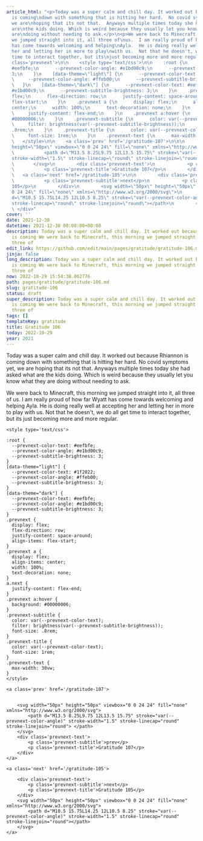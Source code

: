 ```yaml
---
article_html: "<p>Today was a super calm and chill day. It worked out because Rhiannon
  is coming\ndown with something that is hitting her hard.  No covid symptoms yet,
  we are\nhoping that its not that.  Anyways multiple times today she had asked what
  are\nthe kids doing. Which is weird because they usually let you know what they
  are\ndoing without needing to ask.</p>\n<p>We were back to Minecraft, this morning
  we jumped straight into it, all three of\nus.  I am really proud of how far Wyatt
  has come towards welcoming and helping\nAyla.  He is doing really well at accepting
  her and letting her in more to play\nwith us.  Not that he doesn't, we do all get
  time to interact together, but its\njust becoming more and more regular.</p>\n<div
  class='prevnext'>\n\n    <style type='text/css'>\n\n    :root {\n      --prevnext-color-text:
  #eefbfe;\n      --prevnext-color-angle: #e1bd00c9;\n      --prevnext-subtitle-brightness:
  3;\n    }\n    [data-theme=\"light\"] {\n      --prevnext-color-text: #1f2022;\n
  \     --prevnext-color-angle: #ffeb00;\n      --prevnext-subtitle-brightness: 3;\n
  \   }\n    [data-theme=\"dark\"] {\n      --prevnext-color-text: #eefbfe;\n      --prevnext-color-angle:
  #e1bd00c9;\n      --prevnext-subtitle-brightness: 3;\n    }\n    .prevnext {\n      display:
  flex;\n      flex-direction: row;\n      justify-content: space-around;\n      align-items:
  flex-start;\n    }\n    .prevnext a {\n      display: flex;\n      align-items:
  center;\n      width: 100%;\n      text-decoration: none;\n    }\n    a.next {\n
  \     justify-content: flex-end;\n    }\n    .prevnext a:hover {\n      background:
  #00000006;\n    }\n    .prevnext-subtitle {\n      color: var(--prevnext-color-text);\n
  \     filter: brightness(var(--prevnext-subtitle-brightness));\n      font-size:
  .8rem;\n    }\n    .prevnext-title {\n      color: var(--prevnext-color-text);\n
  \     font-size: 1rem;\n    }\n    .prevnext-text {\n      max-width: 30vw;\n    }\n
  \   </style>\n\n    <a class='prev' href='/gratitude-107'>\n\n\n        <svg width=\"50px\"
  height=\"50px\" viewbox=\"0 0 24 24\" fill=\"none\" xmlns=\"http://www.w3.org/2000/svg\">\n
  \           <path d=\"M13.5 8.25L9.75 12L13.5 15.75\" stroke=\"var(--prevnext-color-angle)\"
  stroke-width=\"1.5\" stroke-linecap=\"round\" stroke-linejoin=\"round\"> </path>\n
  \       </svg>\n        <div class='prevnext-text'>\n            <p class='prevnext-subtitle'>prev</p>\n
  \           <p class='prevnext-title'>Gratitude 107</p>\n        </div>\n    </a>\n\n
  \   <a class='next' href='/gratitude-105'>\n\n        <div class='prevnext-text'>\n
  \           <p class='prevnext-subtitle'>next</p>\n            <p class='prevnext-title'>Gratitude
  105</p>\n        </div>\n        <svg width=\"50px\" height=\"50px\" viewbox=\"0
  0 24 24\" fill=\"none\" xmlns=\"http://www.w3.org/2000/svg\">\n            <path
  d=\"M10.5 15.75L14.25 12L10.5 8.25\" stroke=\"var(--prevnext-color-angle)\" stroke-width=\"1.5\"
  stroke-linecap=\"round\" stroke-linejoin=\"round\"></path>\n        </svg>\n    </a>\n
  \ </div>"
cover: ''
date: 2021-12-30
datetime: 2021-12-30 00:00:00+00:00
description: Today was a super calm and chill day. It worked out because Rhiannon
  is coming We were back to Minecraft, this morning we jumped straight into it, all
  three of
edit_link: https://github.com/edit/main/pages/gratitude/gratitude-106.md
jinja: false
long_description: Today was a super calm and chill day. It worked out because Rhiannon
  is coming We were back to Minecraft, this morning we jumped straight into it, all
  three of
now: 2022-10-29 15:54:38.062776
path: pages/gratitude/gratitude-106.md
slug: gratitude-106
status: draft
super_description: Today was a super calm and chill day. It worked out because Rhiannon
  is coming We were back to Minecraft, this morning we jumped straight into it, all
  three of
tags: []
templateKey: gratitude
title: Gratitude 106
today: 2022-10-29
year: 2021
---
```


Today was a super calm and chill day. It worked out because Rhiannon is coming
down with something that is hitting her hard.  No covid symptoms yet, we are
hoping that its not that.  Anyways multiple times today she had asked what are
the kids doing. Which is weird because they usually let you know what they are
doing without needing to ask.

We were back to Minecraft, this morning we jumped straight into it, all three of
us.  I am really proud of how far Wyatt has come towards welcoming and helping
Ayla.  He is doing really well at accepting her and letting her in more to play
with us.  Not that he doesn't, we do all get time to interact together, but its
just becoming more and more regular.
<div class='prevnext'>

    <style type='text/css'>

    :root {
      --prevnext-color-text: #eefbfe;
      --prevnext-color-angle: #e1bd00c9;
      --prevnext-subtitle-brightness: 3;
    }
    [data-theme="light"] {
      --prevnext-color-text: #1f2022;
      --prevnext-color-angle: #ffeb00;
      --prevnext-subtitle-brightness: 3;
    }
    [data-theme="dark"] {
      --prevnext-color-text: #eefbfe;
      --prevnext-color-angle: #e1bd00c9;
      --prevnext-subtitle-brightness: 3;
    }
    .prevnext {
      display: flex;
      flex-direction: row;
      justify-content: space-around;
      align-items: flex-start;
    }
    .prevnext a {
      display: flex;
      align-items: center;
      width: 100%;
      text-decoration: none;
    }
    a.next {
      justify-content: flex-end;
    }
    .prevnext a:hover {
      background: #00000006;
    }
    .prevnext-subtitle {
      color: var(--prevnext-color-text);
      filter: brightness(var(--prevnext-subtitle-brightness));
      font-size: .8rem;
    }
    .prevnext-title {
      color: var(--prevnext-color-text);
      font-size: 1rem;
    }
    .prevnext-text {
      max-width: 30vw;
    }
    </style>
    
    <a class='prev' href='/gratitude-107'>
    

        <svg width="50px" height="50px" viewbox="0 0 24 24" fill="none" xmlns="http://www.w3.org/2000/svg">
            <path d="M13.5 8.25L9.75 12L13.5 15.75" stroke="var(--prevnext-color-angle)" stroke-width="1.5" stroke-linecap="round" stroke-linejoin="round"> </path>
        </svg>
        <div class='prevnext-text'>
            <p class='prevnext-subtitle'>prev</p>
            <p class='prevnext-title'>Gratitude 107</p>
        </div>
    </a>
    
    <a class='next' href='/gratitude-105'>
    
        <div class='prevnext-text'>
            <p class='prevnext-subtitle'>next</p>
            <p class='prevnext-title'>Gratitude 105</p>
        </div>
        <svg width="50px" height="50px" viewbox="0 0 24 24" fill="none" xmlns="http://www.w3.org/2000/svg">
            <path d="M10.5 15.75L14.25 12L10.5 8.25" stroke="var(--prevnext-color-angle)" stroke-width="1.5" stroke-linecap="round" stroke-linejoin="round"></path>
        </svg>
    </a>
  </div>